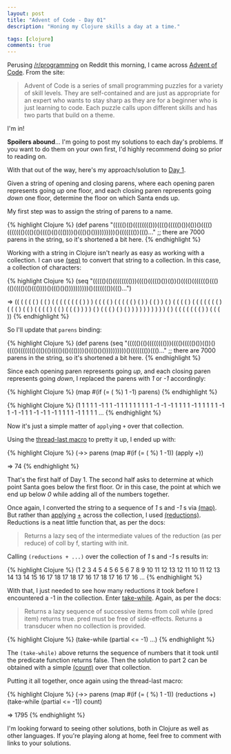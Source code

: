 ```yaml
---
layout: post
title: "Advent of Code - Day 01"
description: "Honing my Clojure skills a day at a time."

tags: [clojure]
comments: true
---
```


Perusing [/r/programming](https://www.reddit.com/r/programming/) on Reddit this morning, I came across [Advent of Code](http://adventofcode.com/). From the site:

> Advent of Code is a series of small programming puzzles for a variety of skill levels. They are self-contained and are just as appropriate for an expert who wants to stay sharp as they are for a beginner who is just learning to code. Each puzzle calls upon different skills and has two parts that build on a theme.

I'm in!

**Spoilers abound**... I'm going to post my solutions to each day's problems. If you want to do them on your own first, I'd highly recommend doing so prior to reading on.

With that out of the way, here's my approach/solution to [Day 1](http://adventofcode.com/day/1).

Given a string of opening and closing parens, where each opening paren represents going _up_ one floor, and each closing paren represents going _down_ one floor, determine the floor on which Santa ends up.

My first step was to assign the string of parens to a name. 

{% highlight Clojure %}
(def parens "((((()(()(((((((()))(((()((((()())(())()(((()((((((()((()(()(((()(()((())))()((()()())))))))))()((((((())((()..."
;; there are 7000 parens in the string, so it's shortened a bit here.
{% endhighlight %}

Working with a string in Clojure isn't nearly as easy as working with a collection. I can use [(seq)](https://clojuredocs.org/clojure.core/seq) to convert that string to a collection. In this case, a collection of characters:

{% highlight Clojure %}
(seq "((((()(()(((((((()))(((()((((()())(())()(((()((((((()((()(()(((()(()((())))()((()()())))))))))()((((((())((()...")

=> (\( \( \( \( \( \) \( \( \) \( \( \( \( \( \( \( \( \) \) \) \( \( \( \( \) \( \( \( \( \( \) \( \) \) \( \( \) \) \( \) \( \( \( \( \) \( \( \( \( \( \( \( \) \( \( \( \) \( \( \) \( \( \( \( \) \( \( \) \( \( \( \) \) \) \) \( \) \( \( \( \) \( \) \( \) \) \) \) \) \) \) \) \) \) \( \) \( \( \( \( \( \( \( \) \) \( \( \( \))
{% endhighlight %}

So I'll update that `parens` binding:

{% highlight Clojure %}
(def parens (seq "((((()(()(((((((()))(((()((((()())(())()(((()((((((()((()(()(((()(()((())))()((()()())))))))))()((((((())((()..."
;; there are 7000 parens in the string, so it's shortened a bit here.
{% endhighlight %}

Since each opening paren represents going _up_, and each closing paren represents going _down_, I replaced the parens with _1_ or _-1_ accordingly:

{% highlight Clojure %}
(map #(if (= \( %) 1 -1) parens)
{% endhighlight %}


{% highlight Clojure %}
(1 1 1 1 1 -1 1 1 -1 1 1 1 1 1 1 1 1 -1 -1 -1 1 1 1 1 -1 1 1 1 1 1 -1 1 -1 -1 1 1 -1 -1 1 -1 1 1 1 1 -1 1 1 1 1 ... 
{% endhighlight %}

Now it's just a simple matter of `apply`ing `+` over that collection.

Using the [thread-last macro](https://clojuredocs.org/clojure.core/-%3E%3E) to pretty it up, I ended up with:

{% highlight Clojure %}
(->> parens 
     (map #(if (= \( %) 1 -1)) 
     (apply +))
    
=> 74
{% endhighlight %}

That's the first half of Day 1. The second half asks to determine at which point Santa goes below the first floor. Or in this case, the point at which we end up below _0_ while adding all of the numbers together.

Once again, I converted the string to a sequence of _1_ s and _-1_ s via [(map)](https://clojuredocs.org/clojure.core/map). But rather than [apply](https://clojuredocs.org/clojure.core/apply)ing [+](https://clojuredocs.org/clojure.core/+) across the collection, I used [(reductions)](https://clojuredocs.org/clojure.core/reductions). Reductions is a neat little function that, as per the docs:

> Returns a lazy seq of the intermediate values of the reduction (as per reduce) of coll by f, starting with init.

Calling `(reductions + ...)` over the collection of _1_ s and _-1_ s results in:

{% highlight Clojure %}
(1 2 3 4 5 4 5 6 5 6 7 8 9 10 11 12 13 12 11 10 11 12 13 14 13 14 15 16 17 18 17 18 17 16 17 18 17 16 17 16 ...
{% endhighlight %}

With that, I just needed to see how many reductions it took before I encountered a -1 in the collection. Enter [take-while](https://clojuredocs.org/clojure.core/take-while). Again, as per the docs:

> Returns a lazy sequence of successive items from coll while (pred item) returns true. pred must be free of side-effects. Returns a transducer when no collection is provided.

{% highlight Clojure %}
(take-while (partial <= -1) ...)
{% endhighlight %}

The `(take-while)` above returns the sequence of numbers that it took until the predicate function returns false. Then the solution to part 2 can be obtained with a simple [(count)](https://clojuredocs.org/clojure.core/count) over that collection.

Putting it all together, once again using the thread-last macro:

{% highlight Clojure %}
(->> parens
     (map #(if (= \( %) 1 -1))
     (reductions +)
     (take-while (partial <= -1))
     count)

=> 1795
{% endhighlight %}

I'm looking forward to seeing other solutions, both in Clojure as well as other languages. If you're playing along at home, feel free to comment with links to your solutions.